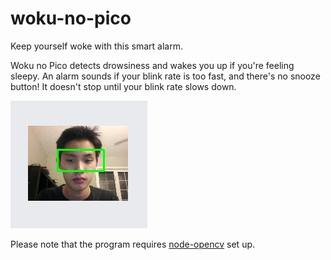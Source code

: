 # woku-no-pico
Keep yourself woke with this smart alarm.

Woku no Pico detects drowsiness and wakes you up if you're feeling sleepy. An alarm sounds if your blink rate is too fast, and there's no snooze button! It doesn't stop until your blink rate slows down. 

![Screenshot](https://raw.githubusercontent.com/The-Real-Taylor-Swift/woku-no-pico/master/processed/processed.jpg)

Please note that the program requires [node-opencv](https://github.com/peterbraden/node-opencv) set up.
